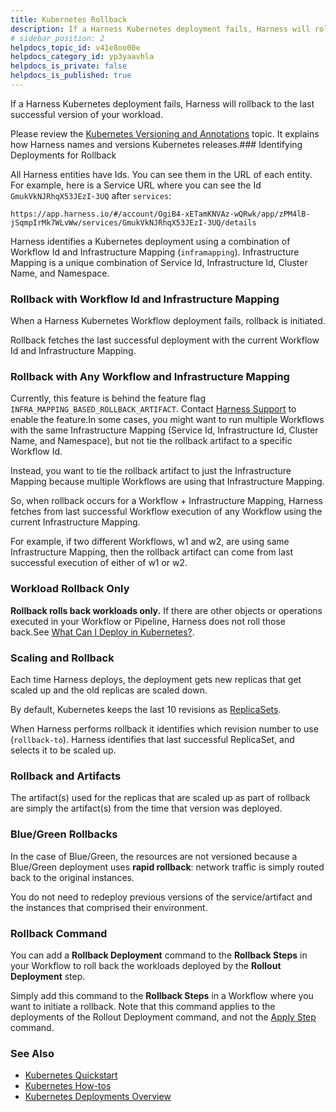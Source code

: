 ```yaml
---
title: Kubernetes Rollback
description: If a Harness Kubernetes deployment fails, Harness will rollback to the last successful version of your workload. Please review the Kubernetes Versioning and Annotations topic. It explains how Harness…
# sidebar_position: 2
helpdocs_topic_id: v41e8oo00e
helpdocs_category_id: yp3yaavhla
helpdocs_is_private: false
helpdocs_is_published: true
---
```


If a Harness Kubernetes deployment fails, Harness will rollback to the last successful version of your workload.

Please review the [Kubernetes Versioning and Annotations](/article/ttn8acijrz-versioning-and-annotations) topic. It explains how Harness names and versions Kubernetes releases.### Identifying Deployments for Rollback

All Harness entities have Ids. You can see them in the URL of each entity. For example, here is a Service URL where you can see the Id `GmukVkNJRhqX53JEzI-3UQ` after `services`:


```
https://app.harness.io/#/account/OgiB4-xETamKNVAz-wQRwk/app/zPM4lB-jSqmpIrMk7WLvWw/services/GmukVkNJRhqX53JEzI-3UQ/details
```
Harness identifies a Kubernetes deployment using a combination of Workflow Id and Infrastructure Mapping (`inframapping`). Infrastructure Mapping is a unique combination of Service Id, Infrastructure Id, Cluster Name, and Namespace.

### Rollback with Workflow Id and Infrastructure Mapping

When a Harness Kubernetes Workflow deployment fails, rollback is initiated. 

Rollback fetches the last successful deployment with the current Workflow Id and Infrastructure Mapping.

### Rollback with Any Workflow and Infrastructure Mapping

Currently, this feature is behind the feature flag `INFRA_MAPPING_BASED_ROLLBACK_ARTIFACT`. Contact [Harness Support](mailto:support@harness.io) to enable the feature.In some cases, you might want to run multiple Workflows with the same Infrastructure Mapping (Service Id, Infrastructure Id, Cluster Name, and Namespace), but not tie the rollback artifact to a specific Workflow Id.

Instead, you want to tie the rollback artifact to just the Infrastructure Mapping because multiple Workflows are using that Infrastructure Mapping.

So, when rollback occurs for a Workflow + Infrastructure Mapping, Harness fetches from last successful Workflow execution of any Workflow using the current Infrastructure Mapping.

For example, if two different Workflows, w1 and w2, are using same Infrastructure Mapping, then the rollback artifact can come from last successful execution of either of w1 or w2.

### Workload Rollback Only

**Rollback rolls back workloads only.** If there are other objects or operations executed in your Workflow or Pipeline, Harness does not roll those back.See [What Can I Deploy in Kubernetes?](/article/6ujb3c70fh).

### Scaling and Rollback

Each time Harness deploys, the deployment gets new replicas that get scaled up and the old replicas are scaled down.

By default, Kubernetes keeps the last 10 revisions as [ReplicaSets](https://kubernetes.io/docs/concepts/workloads/controllers/replicaset/).

When Harness performs rollback it identifies which revision number to use (`rollback-to`). Harness identifies that last successful ReplicaSet, and selects it to be scaled up.

### Rollback and Artifacts

The artifact(s) used for the replicas that are scaled up as part of rollback are simply the artifact(s) from the time that version was deployed.

### Blue/Green Rollbacks

In the case of Blue/Green, the resources are not versioned because a Blue/Green deployment uses **rapid rollback**: network traffic is simply routed back to the original instances.

You do not need to redeploy previous versions of the service/artifact and the instances that comprised their environment.

### Rollback Command

You can add a **Rollback Deployment** command to the **Rollback Steps** in your Workflow to roll back the workloads deployed by the **Rollout Deployment** step.

Simply add this command to the **Rollback Steps** in a Workflow where you want to initiate a rollback. Note that this command applies to the deployments of the Rollout Deployment command, and not the [Apply Step](/article/4vjgmjcj6z-deploy-manifests-separately-using-apply-step) command.

### See Also

* [Kubernetes Quickstart](/article/7in9z2boh6-kubernetes-quickstart)
* [Kubernetes How-tos](/article/pc6qglyp5h-kubernetes-deployments-overview)
* [Kubernetes Deployments Overview](/article/wnr5n847b1-kubernetes-overview)

